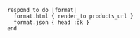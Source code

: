     respond_to do |format|
      format.html { render_to products_url }
      format.json { head :ok }
    end